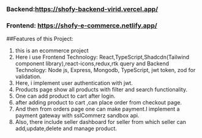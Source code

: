 ### Backend:https://shofy-backend-virid.vercel.app/

### Frontend: https://shofy-e-commerce.netlify.app/

##Features of this Project:

1. this is an ecommerce project
2. Here i use Frontend Technology: React,TypeScript,Shadcdn(Tailwind component library),react-icons,redux,rtk query and Backend Technology: Node js, Express, Mongodb, TypeScript, jwt token, zod for validation.
3. Here, i implement user authentication with jwt.
4. Products page show all products with filter and search functionality.
5. One can add product to cart after login.
6. after adding product to cart ,can place order from checkout page.
7. And then from orders page one can make payment.I implement a payment gateway with sslCommerz sandbox api.
8. Also, there include seller dashboard for seller from which seller can add,update,delete and manage product.
